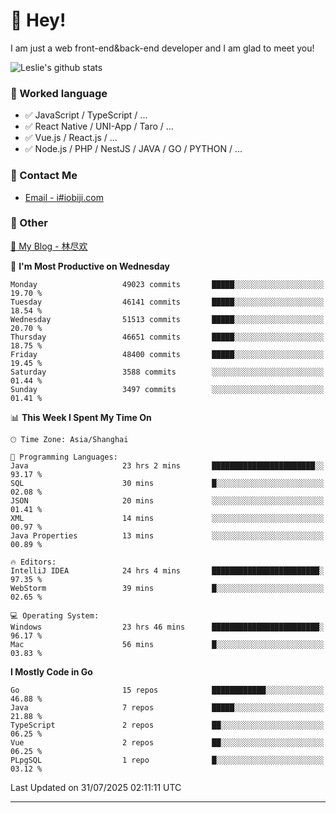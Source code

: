 # 👋 Hey!

I am just a web front-end&back-end developer and I am glad to meet you!

![Leslie's github stats](https://github-readme-stats.vercel.app/api?username=unsafe-ptr&&show_icons=true&&title_color=1abc9c&&icon_color=1abc9c)


### 📝 Worked language

- ✅ JavaScript / TypeScript / ...
- ✅ React Native / UNI-App / Taro / ...
- ✅ Vue.js / React.js / ...
- ✅ Node.js / PHP / NestJS / JAVA / GO / PYTHON / ...

### 📮 Contact Me

- [Email - i#iobiji.com](mailto:i@iobiji.com)


### 🤪 Other

[📌 My Blog - 林尽欢](https://iobiji.com)

<!--START_SECTION:waka-->
📅 **I'm Most Productive on Wednesday** 

```text
Monday                   49023 commits       █████░░░░░░░░░░░░░░░░░░░░   19.70 % 
Tuesday                  46141 commits       █████░░░░░░░░░░░░░░░░░░░░   18.54 % 
Wednesday                51513 commits       █████░░░░░░░░░░░░░░░░░░░░   20.70 % 
Thursday                 46651 commits       █████░░░░░░░░░░░░░░░░░░░░   18.75 % 
Friday                   48400 commits       █████░░░░░░░░░░░░░░░░░░░░   19.45 % 
Saturday                 3588 commits        ░░░░░░░░░░░░░░░░░░░░░░░░░   01.44 % 
Sunday                   3497 commits        ░░░░░░░░░░░░░░░░░░░░░░░░░   01.41 % 
```


📊 **This Week I Spent My Time On** 

```text
🕑︎ Time Zone: Asia/Shanghai

💬 Programming Languages: 
Java                     23 hrs 2 mins       ███████████████████████░░   93.17 % 
SQL                      30 mins             █░░░░░░░░░░░░░░░░░░░░░░░░   02.08 % 
JSON                     20 mins             ░░░░░░░░░░░░░░░░░░░░░░░░░   01.41 % 
XML                      14 mins             ░░░░░░░░░░░░░░░░░░░░░░░░░   00.97 % 
Java Properties          13 mins             ░░░░░░░░░░░░░░░░░░░░░░░░░   00.89 % 

🔥 Editors: 
IntelliJ IDEA            24 hrs 4 mins       ████████████████████████░   97.35 % 
WebStorm                 39 mins             █░░░░░░░░░░░░░░░░░░░░░░░░   02.65 % 

💻 Operating System: 
Windows                  23 hrs 46 mins      ████████████████████████░   96.17 % 
Mac                      56 mins             █░░░░░░░░░░░░░░░░░░░░░░░░   03.83 % 
```

**I Mostly Code in Go** 

```text
Go                       15 repos            ████████████░░░░░░░░░░░░░   46.88 % 
Java                     7 repos             █████░░░░░░░░░░░░░░░░░░░░   21.88 % 
TypeScript               2 repos             ██░░░░░░░░░░░░░░░░░░░░░░░   06.25 % 
Vue                      2 repos             ██░░░░░░░░░░░░░░░░░░░░░░░   06.25 % 
PLpgSQL                  1 repo              █░░░░░░░░░░░░░░░░░░░░░░░░   03.12 % 
```




 Last Updated on 31/07/2025 02:11:11 UTC
<!--END_SECTION:waka-->
---
